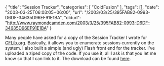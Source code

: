 {
	"title": "Session Tracker",
	"categories": [
		"ColdFusion"
	],
	"tags": [],
	"date": "2003-03-25T06:03:05+06:00",
	"url": "/2003/03/25/395FAB82-0993-D6DF-34635D96EF91E1BA",
	"oldurl": "http://www.raymondcamden.com/2003/3/25/395FAB82-0993-D6DF-34635D96EF91E1BA"
}

Many people have asked for a copy of the Session Tracker I wrote for <a href="http://www.cflib.org">CFLib.org</a>. Basically, it allows you to enumerate sessions currently on the system. I also built a simple (and ugly) Flash front end for the tracker. I've uploaded a ziped copy of the code. If you use it, all I ask is that you let me know so that I can link to it. The download can be found <a href="http://www.camdenfamily.com/morpheus/downloads/sessiontracker.zip">here</a>.